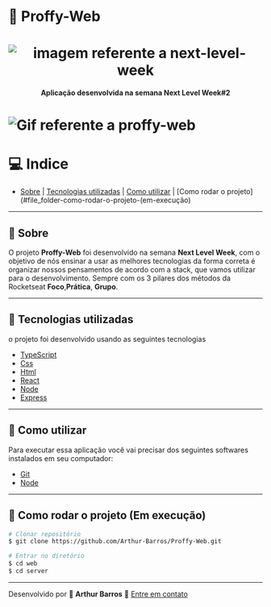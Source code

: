 # :memo: Proffy-Web

<h1 align="center">
  <img src="https://github.com/tgmarinho/tgmarinho/blob/master/banner.png?raw=true" alt="imagem referente a next-level-week">
</h1>



**<p align="center">Aplicação desenvolvida na semana Next Level Week#2</p>**
  
<h1>
  <img src="https://ik.imagekit.io/xlj9cejf8v/proffy_8k2AaazEDY.gif" alt="Gif referente a proffy-web">
</h1>

# :computer: Indice
- [Sobre](#bookmark-sobre) | [Tecnologias utilizadas](#rocket-tecnologias-utilizadas) | [Como utilizar](#electric_plug-como-utilizar) | [Como rodar o projeto](#file_folder-como-rodar-o-projeto-(em-execução) 

---

## :bookmark: Sobre 

O projeto **Proffy-Web** foi desenvolvido na semana **Next Level Week**, com o objetivo de nós ensinar a usar as melhores tecnologias da forma correta é organizar
nossos pensamentos de acordo com a stack, que vamos utilizar para o desenvolvimento.
Sempre com os 3 pilares dos métodos da Rocketseat **Foco**,**Prática**, **Grupo**.

---

## :rocket: Tecnologias utilizadas 

o projeto foi desenvolvido usando as seguintes tecnologias

- [TypeScript](https://www.typescriptlang.org/)
- [Css](https://www.w3schools.com/Css/)
- [Html](https://www.w3schools.com/html/)
- [React](https://pt-br.reactjs.org/)
- [Node](https://nodejs.org/en/)
- [Express](https://expressjs.com/pt-br/)

---

## :electric_plug: Como utilizar 
Para executar essa aplicação você vai precisar dos seguintes softwares instalados em seu computador:
- [Git](https://git-scm.com/)
- [Node](https://expressjs.com/pt-br/)

---

## :file_folder: Como rodar o projeto (Em execução)

```bash
# Clonar repositório
$ git clone https://github.com/Arthur-Barros/Proffy-Web.git

# Entrar no diretório
$ cd web
$ cd server


```
---

Desenvolvido por :purple_heart: **Arthur Barros** :email: [Entre em contato](https://www.linkedin.com/in/arthur-barros-/)

